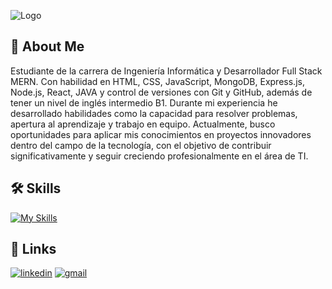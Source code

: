 ![Logo](https://www.synergisticit.com/wp-content/uploads/2021/10/Jacksonville-Banner-mern-stack-training.jpg)

## 🚀 About Me
Estudiante de la carrera de Ingeniería Informática y Desarrollador Full Stack MERN. Con habilidad en HTML, CSS, JavaScript, MongoDB, Express.js, Node.js, React, JAVA y control de versiones con Git y GitHub, además de tener un nivel de inglés intermedio B1. Durante mi experiencia he desarrollado habilidades como la capacidad para resolver problemas, apertura al aprendizaje y trabajo en equipo. Actualmente, busco oportunidades para aplicar mis conocimientos en proyectos innovadores dentro del campo de la tecnología, con el objetivo de contribuir significativamente y seguir creciendo profesionalmente en el área de TI.

## 🛠 Skills
[![My Skills](https://skillicons.dev/icons?i=html,css,js,mongodb,express,react,nodejs,java,git,postman,vscode,matlab)](https://skillicons.dev)

## 🔗 Links
[![linkedin](https://img.shields.io/badge/linkedin-0A66C2?style=for-the-badge&logo=linkedin&logoColor=white)](https://www.linkedin.com/in/braian-miete/)
[![gmail](https://img.shields.io/badge/Gmail-21262D?style=for-the-badge&logo=gmail&logoColor=white)](mailto:braian.miete@gmail.com)
